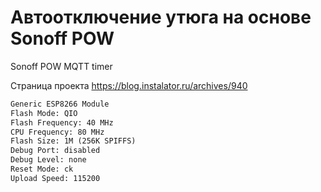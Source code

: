 # Автоотключение утюга на основе Sonoff POW
Sonoff POW MQTT timer

Страница проекта https://blog.instalator.ru/archives/940

```xml
Generic ESP8266 Module 
Flash Mode: QIO 
Flash Frequency: 40 MHz 
CPU Frequency: 80 MHz 
Flash Size: 1M (256K SPIFFS) 
Debug Port: disabled 
Debug Level: none 
Reset Mode: ck 
Upload Speed: 115200 
```
